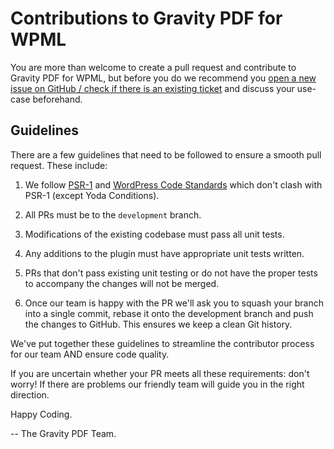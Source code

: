 # Contributions to Gravity PDF for WPML

You are more than welcome to create a pull request and contribute to Gravity PDF for WPML, but before you do we recommend you [open a new issue on GitHub / check if there is an existing ticket](https://github.com/GravityPDF/gravity-pdf-for-wpml/issues) and discuss your use-case beforehand.

## Guidelines

There are a few guidelines that need to be followed to ensure a smooth pull request. These include:

1. We follow [PSR-1](https://github.com/php-fig/fig-standards/blob/master/accepted/PSR-1-basic-coding-standard.md) and [WordPress Code Standards](https://make.wordpress.org/core/handbook/best-practices/coding-standards/php/) which don't clash with PSR-1 (except Yoda Conditions). 

1. All PRs must be to the `development` branch.

1. Modifications of the existing codebase must pass all unit tests.

1. Any additions to the plugin must have appropriate unit tests written.

1. PRs that don't pass existing unit testing or do not have the proper tests to accompany the changes will not be merged.

1. Once our team is happy with the PR we'll ask you to squash your branch into a single commit, rebase it onto the development branch and push the changes to GitHub. This ensures we keep a clean Git history.

We've put together these guidelines to streamline the contributor process for our team AND ensure code quality.

If you are uncertain whether your PR meets all these requirements: don't worry! If there are problems our friendly team will guide you in the right direction.

Happy Coding.

-- The Gravity PDF Team.
